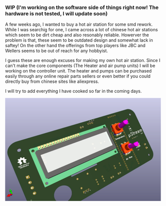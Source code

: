### WIP (I'm working on the software side of things right now! The hardware is not tested, I will update soon)

A few weeks ago, I wanted to buy a hot air station for some smd rework. While I was searchig for one, I came across a lot of chinese hot air stations which seem to be dirt cheap and also resonably reliable. Howerver the problem is that, these seem to be outdated design and somewhat lack in saftey!
On the other hand the offerings from top players like JBC and Wellers seems to be out of reach for any hobbyist.

I guess these are enough excuses for making my own hot air station. Since I can't make the core components (The Heater and air pump units) I will be working on the controller unit. The heater and pumps can be purchased easily through any online repair parts sellers or even better if you could directly buy from chinese sites like aliexpress. 

I will try to add everything I have cooked so far in the coming days.

![micro_stream](https://github.com/KimagureCookie/-Stream/blob/main/uStream_render.jpg?raw=true)


